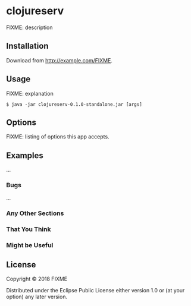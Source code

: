 # clojureserv

FIXME: description

## Installation

Download from http://example.com/FIXME.

## Usage

FIXME: explanation

    $ java -jar clojureserv-0.1.0-standalone.jar [args]

## Options

FIXME: listing of options this app accepts.

## Examples

...

### Bugs

...

### Any Other Sections
### That You Think
### Might be Useful

## License

Copyright © 2018 FIXME

Distributed under the Eclipse Public License either version 1.0 or (at
your option) any later version.
